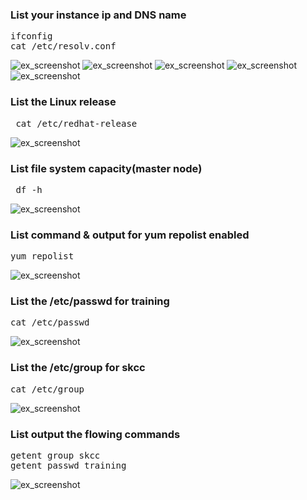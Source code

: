 
### List your instance ip and DNS name

<pre>
ifconfig
cat /etc/resolv.conf
</pre>
![ex_screenshot](./캡처_linux_ip_dns_cm.PNG)
![ex_screenshot](./캡처_linux_ip_dns_mn.PNG)
![ex_screenshot](./캡처_linux_ip_dns_dn1.PNG)
![ex_screenshot](./캡처_linux_ip_dns_dn2.PNG)
![ex_screenshot](./캡처_linux_ip_dns_dn3.PNG)

### List the Linux release
<pre>
 cat /etc/redhat-release
</pre>
![ex_screenshot](./캡처_linux_version.PNG)

### List file system capacity(master node)
<pre>
 df -h
</pre>
![ex_screenshot](./캡처_linux_filesystem_capa.PNG)

### List command & output for yum repolist enabled
<pre>
yum repolist
</pre>
![ex_screenshot](./캡처_linux_yum_repo.PNG)


### List the /etc/passwd for training
<pre>
cat /etc/passwd
</pre>
![ex_screenshot](./캡처_linux_passwd_entries.PNG)


### List the /etc/group for skcc
<pre>
cat /etc/group
</pre>
![ex_screenshot](./캡처_linux_group_entries.PNG)

### List output the flowing commands
<pre>
getent group skcc
getent passwd training
</pre>
![ex_screenshot](./캡처_getent.PNG)


